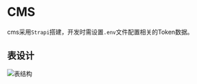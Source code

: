 # CMS

cms采用`Strapi`搭建，开发时需设置`.env`文件配置相关的Token数据。

## 表设计

![表结构](https://picxyxsw.oss-cn-hangzhou.aliyuncs.com/database.png)
